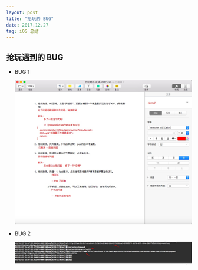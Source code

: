 ```yaml
---
layout: post
title: "抢玩的 BUG"
date: 2017.12.27
tag: iOS 总结
---
```

## 抢玩遇到的 BUG
- BUG 1
    
    ![](media/15143361319778/15143580454394.jpg)


- BUG 2
    
    ![D117E2E0D13D7949FCE2D72115F1B5B2](media/15143361319778/D117E2E0D13D7949FCE2D72115F1B5B2.jpg)



